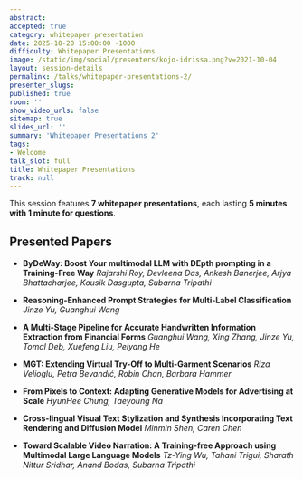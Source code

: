 ```yaml
---
abstract:
accepted: true
category: whitepaper presentation
date: 2025-10-20 15:00:00 -1000
difficulty: Whitepaper Presentations
image: /static/img/social/presenters/kojo-idrissa.png?v=2021-10-04
layout: session-details
permalink: /talks/whitepaper-presentations-2/
presenter_slugs:
published: true
room: ''
show_video_urls: false
sitemap: true
slides_url: ''
summary: 'Whitepaper Presentations 2'
tags:
- Welcome
talk_slot: full
title: Whitepaper Presentations
track: null
---
```


This session features **7 whitepaper presentations**, each lasting **5 minutes with 1 minute for questions**.

## Presented Papers

- **ByDeWay: Boost Your multimodal LLM with DEpth prompting in a Training-Free Way**
  *Rajarshi Roy, Devleena Das, Ankesh Banerjee, Arjya Bhattacharjee, Kousik Dasgupta, Subarna Tripathi*

- **Reasoning-Enhanced Prompt Strategies for Multi-Label Classification**
  *Jinze Yu, Guanghui Wang*

- **A Multi-Stage Pipeline for Accurate Handwritten Information Extraction from Financial Forms**
  *Guanghui Wang, Xing Zhang, Jinze Yu, Tomal Deb, Xuefeng Liu, Peiyang He*

- **MGT: Extending Virtual Try-Off to Multi-Garment Scenarios**
  *Riza Velioglu, Petra Bevandić, Robin Chan, Barbara Hammer*

- **From Pixels to Context: Adapting Generative Models for Advertising at Scale**
  *HyunHee Chung, Taeyoung Na*

- **Cross-lingual Visual Text Stylization and Synthesis Incorporating Text Rendering and Diffusion Model**
  *Minmin Shen, Caren Chen*

- **Toward Scalable Video Narration: A Training-free Approach using Multimodal Large Language Models**
  *Tz-Ying Wu, Tahani Trigui, Sharath Nittur Sridhar, Anand Bodas, Subarna Tripathi*
